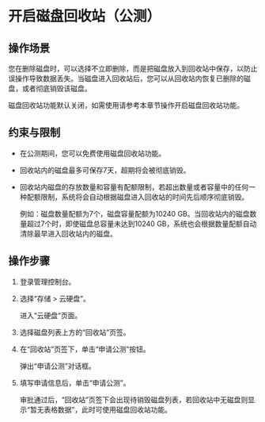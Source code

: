 # 开启磁盘回收站（公测）<a name="evs_01_0065"></a>

## 操作场景<a name="section35485408221444"></a>

您在删除磁盘时，可以选择不立即删除，而是把磁盘放入到回收站中保存，以防止误操作导致数据丢失。当磁盘进入回收站后，您可以从回收站内恢复已删除的磁盘，或者彻底销毁该磁盘。

磁盘回收站功能默认关闭，如需使用请参考本章节操作开启磁盘回收站功能。

## 约束与限制<a name="section48309531566"></a>

-   在公测期间，您可以免费使用磁盘回收站功能。
-   回收站内的磁盘最多可保存7天，超期将会被彻底销毁。
-   回收站内磁盘的存放数量和容量有配额限制，若超出数量或者容量中的任何一种配额限制，系统将会自动根据磁盘进入回收站的时间先后顺序彻底销毁。

    例如：磁盘数量配额为7个，磁盘容量配额为10240 GB。当回收站内的磁盘数量超过7个时，即使磁盘总容量未达到10240 GB，系统也会根据数量配额自动清除最早进入回收站内的磁盘。


## 操作步骤<a name="section106141019204610"></a>

1.  登录管理控制台。
2.  选择“存储 \> 云硬盘”。

    进入“云硬盘“页面。

3.  选择磁盘列表上方的“回收站”页签。
4.  在“回收站”页签下，单击“申请公测”按钮。

    弹出“申请公测”对话框。

5.  填写申请信息后，单击“申请公测”。

    审批通过后，“回收站”页签下会出现待销毁磁盘列表，若回收站中无磁盘则显示“暂无表格数据”，此时可使用磁盘回收站功能。


